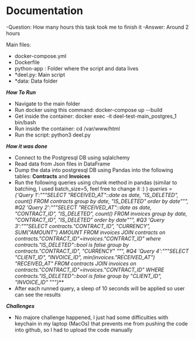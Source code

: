 # Documentation

-Question: How many hours this task took me to finish it
-Answer: Around 2 hours 

Main files:
* docker-compose.yml
* Dockerfile
* python-app : Folder where the script and data lives
* *deel.py: Main script
* *data: Data folder

***How To Run***
- Navigate to the main folder 
- Run docker using this command: docker-compose up --build
- Get inside the container: docker exec -it deel-test-main_postgres_1 bin/bash
- Run inside the container: cd /var/www/html
- Run the script: python3 deel.py

***How it was done***
- Connect to the Postgresql DB using sqlalchemy
- Read data from Json files in DataFrame
- Dump the data into postgresql DB using Pandas into the following tables: **Contracts** and **Invoices**
- Run the following queries using chunk method in pandas (similar to batching, I used batch_size=5, feel free to change it :) ) 
***queries = {'Query 1':"""SELECT "RECEIVED_AT"::date as date, "IS_DELETED", count(*)
                    FROM contracts group by date, "IS_DELETED" order by date""",
            #Q2
            'Query 2':"""SELECT "RECEIVED_AT"::date as date, "CONTRACT_ID", "IS_DELETED", count(*)
                    FROM invoices group by date, "CONTRACT_ID", "IS_DELETED" order by date""",
            #Q3
            'Query 3':"""SELECT contracts."CONTRACT_ID", "CURRENCY", SUM("AMOUNT") AMOUNT
                    FROM invoices JOIN contracts on contracts."CONTRACT_ID"=invoices."CONTRACT_ID"
                    where contracts."IS_DELETED"::bool is false group by contracts."CONTRACT_ID", "CURRENCY" """,
            #Q4
            'Query 4':"""SELECT "CLIENT_ID", "INVOICE_ID", min(invoices."RECEIVED_AT") "RECEIVED_AT"
                    FROM contracts JOIN invoices on contracts."CONTRACT_ID"=invoices."CONTRACT_ID"
                    WHERE contracts."IS_DELETED"::bool is false group by "CLIENT_ID", "INVOICE_ID" """}***
- After each runned query, a sleep of 10 seconds will be applied so user can see the results


***Challenges***
- No majore challenge happened, I just had some difficulties with keychain in my laptop (MacOs) that prevents me from pushing the code into github, so I had to upload the code manually
 
